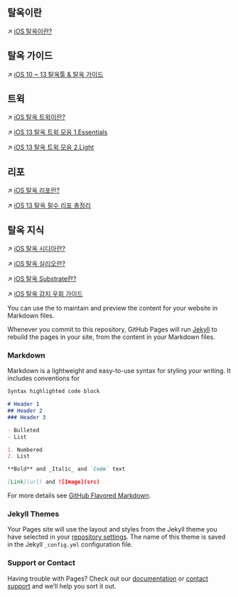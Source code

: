 ## 탈옥이란
↗ [iOS 탈옥이란?](https://powr.tistory.com/4)

## 탈옥 가이드
↗ [iOS 10 ~ 13 탈옥툴 & 탈옥 가이드](https://www.clien.net/service/board/cm_iphonien/14706175)

## 트윅
↗ [iOS 탈옥 트윅이란?](https://powr.tistory.com/5)

↗ [iOS 13 탈옥 트윅 모음 1.Essentials](https://www.clien.net/service/board/cm_iphonien/14678964)

↗ [iOS 13 탈옥 트윅 모음 2.Light](https://www.clien.net/service/board/cm_iphonien/14792685)

## 리포
↗ [iOS 탈옥 리포란?](https://powr.tistory.com/6)

↗ [iOS 13 탈옥 필수 리포 총정리](https://powr.tistory.com/11)

## 탈옥 지식
↗ [iOS 탈옥 시디아란?](https://powr.tistory.com/8)

↗ [iOS 탈옥 실리오란?](https://powr.tistory.com/9)

↗ [iOS 탈옥 Substrate란?](https://powr.tistory.com/7)

↗ [iOS 탈옥 감지 우회 가이드](https://powr.tistory.com/19)

You can use the  to maintain and preview the content for your website in Markdown files.

Whenever you commit to this repository, GitHub Pages will run [Jekyll](https://jekyllrb.com/) to rebuild the pages in your site, from the content in your Markdown files.

### Markdown

Markdown is a lightweight and easy-to-use syntax for styling your writing. It includes conventions for

```markdown
Syntax highlighted code block

# Header 1
## Header 2
### Header 3

- Bulleted
- List

1. Numbered
2. List

**Bold** and _Italic_ and `Code` text

[Link](url) and ![Image](src)
```

For more details see [GitHub Flavored Markdown](https://guides.github.com/features/mastering-markdown/).

### Jekyll Themes

Your Pages site will use the layout and styles from the Jekyll theme you have selected in your [repository settings](https://github.com/JaiIbreak/page/settings). The name of this theme is saved in the Jekyll `_config.yml` configuration file.

### Support or Contact

Having trouble with Pages? Check out our [documentation](https://help.github.com/categories/github-pages-basics/) or [contact support](https://github.com/contact) and we’ll help you sort it out.
